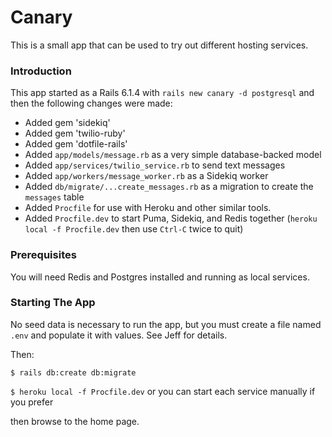# Canary

This is a small app that can be used to try out different hosting services.

### Introduction

This app started as a Rails 6.1.4 with `rails new canary -d postgresql` and then the following changes were made:

* Added gem 'sidekiq'
* Added gem 'twilio-ruby'
* Added gem 'dotfile-rails'
* Added `app/models/message.rb` as a very simple database-backed model
* Added `app/services/twilio_service.rb` to send text messages
* Added `app/workers/message_worker.rb` as a Sidekiq worker
* Added `db/migrate/...create_messages.rb` as a migration to create the `messages` table
* Added `Procfile` for use with Heroku and other similar tools.
* Added `Procfile.dev` to start Puma, Sidekiq, and Redis together (`heroku local -f Procfile.dev` then use `Ctrl-C` twice to quit)

### Prerequisites

You will need Redis and Postgres installed and running as local services.

### Starting The App

No seed data is necessary to run the app, but you must create a file named `.env` and populate 
it with values.  See Jeff for details.

Then:

`$ rails db:create db:migrate`

`$ heroku local -f Procfile.dev` or you can start each service manually if you prefer

then browse to the home page.


